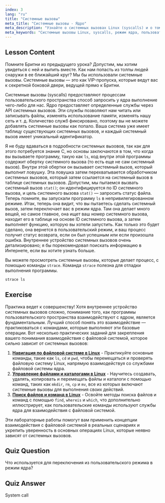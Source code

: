 ```yaml
---
index: 3
lang: "ru"
title: "Системные вызовы"
meta_title: "Системные вызовы - Ядро"
meta_description: "Узнайте о системных вызовах Linux (syscalls) и о том, как они взаимодействуют с ядром. Разберитесь в пользовательском режиме и режиме ядра, а также используйте `strace` для отладки. Начните свой путь в Linux!"
meta_keywords: "Системные вызовы Linux, syscalls, режим ядра, пользовательский режим, команда strace, учебник по Linux, Linux для начинающих, руководство по Linux"
---
```


## Lesson Content

Помните Бритни из предыдущего урока? Допустим, мы хотим увидеться с ней и выпить вместе. Как нам попасть из толпы людей снаружи в ее ближайший круг? Мы бы использовали системные вызовы. Системные вызовы — это как VIP-пропуска, которые ведут вас к секретной боковой двери, ведущей прямо к Бритни.

Системные вызовы (syscalls) предоставляют процессам пользовательского пространства способ запросить у ядра выполнение чего-либо для нас. Ядро предоставляет определенные службы через API системных вызовов. Эти службы позволяют нам читать или записывать файлы, изменять использование памяти, изменять нашу сеть и т. д. Количество служб фиксировано, поэтому вы не можете добавлять системные вызовы как попало. Ваша система уже имеет таблицу существующих системных вызовов, и каждый системный вызов имеет уникальный идентификатор.

Я не буду вдаваться в подробности системных вызовов, так как для этого потребуется знание C, но основы заключаются в том, что когда вы вызываете программу, такую как `ls`, код внутри этой программы содержит обертку системного вызова (то есть еще не сам системный вызов). Внутри этой обертки он вызывает системный вызов, который выполнит ловушку. Эта ловушка затем перехватывается обработчиком системных вызовов, который затем ссылается на системный вызов в таблице системных вызовов. Допустим, мы пытаемся вызвать системный вызов `stat()`; он идентифицируется по ID системного вызова, и цель системного вызова `stat()` — запросить статус файла. Теперь помните, вы запускали программу `ls` в непривилегированном режиме. Итак, теперь она видит, что вы пытаетесь сделать системный вызов, затем переключает вас в режим ядра. Там она делает много вещей, но самое главное, она ищет ваш номер системного вызова, находит его в таблице на основе ID системного вызова, а затем выполняет функцию, которую вы хотели запустить. Как только это будет сделано, она вернется в пользовательский режим, и ваш процесс получит статус возврата, если он был успешным или если произошла ошибка. Внутреннее устройство системных вызовов очень детализировано; я бы порекомендовал поискать информацию в Интернете, если вы хотите узнать больше.

Вы можете просмотреть системные вызовы, которые делает процесс, с помощью команды `strace`. Команда `strace` полезна для отладки выполнения программы.

```bash
strace ls
```

## Exercise

Практика ведет к совершенству! Хотя внутреннее устройство системных вызовов сложно, понимание того, как программы пользовательского пространства взаимодействуют с ядром, является фундаментальным. Лучший способ понять это взаимодействие — практиковаться с командами, которые выполняют эти базовые операции. Вот несколько практических заданий для закрепления вашего понимания взаимодействия с файловой системой, которое сильно зависит от системных вызовов:

1. **[Навигация по файловой системе в Linux](https://labex.io/ru/labs/comptia-navigate-the-filesystem-in-linux-590971)** - Практикуйте основные команды, такие как `ls`, `cd` и `pwd`, чтобы перемещаться и проверять файловую систему Linux, напрямую взаимодействуя со службами файловой системы ядра.
2. **[Управление файлами и каталогами в Linux](https://labex.io/ru/labs/comptia-manage-files-and-directories-in-linux-590835)** - Научитесь создавать, удалять, копировать и перемещать файлы и каталоги с помощью команд, таких как `mkdir`, `rm`, `cp` и `mv`, все из которых включают системные вызовы для выполнения своих действий.
3. **[Поиск файлов и команд в Linux](https://labex.io/ru/labs/comptia-find-files-and-commands-in-linux-590834)** - Освойте методы поиска файлов и команд с помощью `find`, `whereis` и `which`, что дополнительно иллюстрирует, как пользовательские команды используют службы ядра для взаимодействия с файловой системой.

Эти лабораторные работы помогут вам применить концепции взаимодействия с файловой системой в реальных сценариях и укрепить уверенность в основных операциях Linux, которые неявно зависят от системных вызовов.

## Quiz Question

Что используется для переключения из пользовательского режима в режим ядра?

## Quiz Answer

System call
